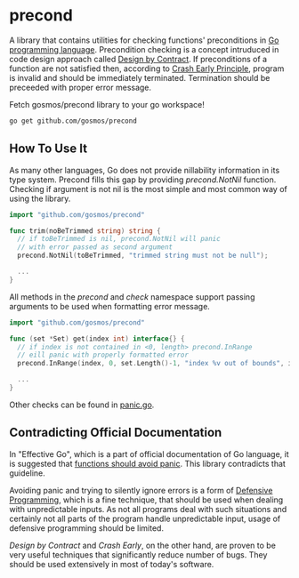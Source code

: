 precond
=======

A library that contains utilities for checking functions' preconditions
in [Go programming language](http://golang.org). Precondition checking
is a concept intruduced in code design approach called [Design
by Contract](http://en.wikipedia.org/wiki/Contract_programming).
If preconditions of a function are not satisfied then, according
to [Crash Early Principle](http://pragmatictips.com/32), program
is invalid and should be immediately terminated. Termination should
be preceeded with proper error message.

Fetch gosmos/precond library to your go workspace!

```bash
go get github.com/gosmos/precond
```

How To Use It
-------------

As many other languages, Go does not provide nillability information
in its type system. Precond fills this gap by providing *precond.NotNil*
function. Checking if argument is not nil is the most simple and most common
way of using the library.

```go
import "github.com/gosmos/precond"

func trim(noBeTrimmed string) string {
  // if toBeTrimmed is nil, precond.NotNil will panic
  // with error passed as second argument
  precond.NotNil(toBeTrimmed, "trimmed string must not be null");

  ...
}
```

All methods in the *precond* and *check* namespace support passing arguments
to be used when formatting error message.

```go
import "github.com/gosmos/precond"

func (set *Set) get(index int) interface{} {
  // if index is not contained in <0, length> precond.InRange
  // eill panic with properly formatted error
  precond.InRange(index, 0, set.Length()-1, "index %v out of bounds", index);

  ...
}
```

Other checks can be found in
[panic.go](https://github.com/gosmos/precond/blob/master/panic.go).

Contradicting Official Documentation
------------------------------------

In "Effective Go", which is a part of official documentation
of Go language, it is suggested that
[functions should avoid panic](http://golang.org/doc/effective_go.html#panic).
This library contradicts that guideline.

Avoiding panic and trying to silently ignore errors is a form of
[Defensive Programming](http://en.wikipedia.org/wiki/Defensive_programming),
which is a fine technique, that should be used when dealing with unpredictable
inputs. As not all programs deal with such situations and certainly not all
parts of the program handle unpredictable input, usage of defensive
programming should be limited.

*Design by Contract* and *Crash Early*, on the other hand, are proven
to be very useful techniques that significantly reduce number of bugs.
They should be used extensively in most of today's software.

